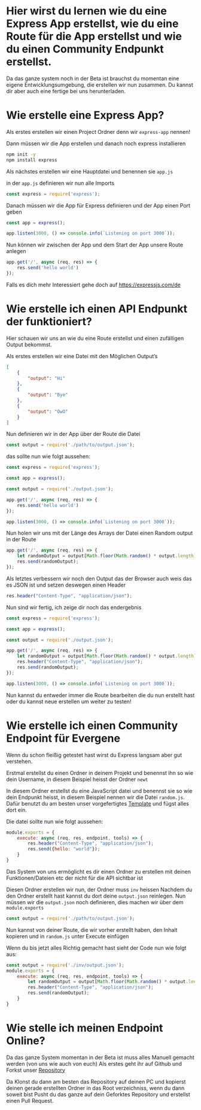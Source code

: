 # Hier wirst du lernen wie du eine Express App erstellst, wie du eine Route für die App erstellst und wie du einen Community Endpunkt erstellst.

Da das ganze system noch in der Beta ist brauchst du momentan eine eigene Entwicklungsumgebung, die erstellen wir nun zusammen. Du kannst dir aber auch eine fertige bei uns herunterladen.

# Wie erstelle eine Express App?
Als erstes erstellen wir einen Project Ordner denn wir `express-app` nennen!


Dann müssen wir die App erstellen und danach noch express installieren
```sh
npm init -y
npm install express
```

Als nächstes erstellen wir eine Hauptdatei und benennen sie `app.js`

in der `app.js` definieren wir nun alle Imports

```js
const express = require('express');
```
Danach müssen wir die App für Express definieren und der App einen Port geben

```js
const app = express();

app.listen(3000, () => console.info(`Listening on port 3000`));
```

Nun können wir zwischen der App und dem Start der App unsere Route anlegen
```js
app.get('/', async (req, res) => {
    res.send('hello world')
});
```

Falls es dich mehr Interessiert gehe doch auf https://expressjs.com/de

# Wie erstelle ich einen API Endpunkt der funktioniert?

Hier schauen wir uns an wie du eine Route erstellst und einen zufälligen Output bekommst.

Als erstes erstellen wir eine Datei mit den Möglichen Output’s

```json
[
    {
        "output": "Hi"
    },
    {
        "output": "Bye"
    },
    {
        "output": "OwO"
    }
]
```
Nun definieren wir in der App über der Route die Datei

```js
const output = require('./path/to/output.json');
```

das sollte nun wie folgt aussehen:
```js
const express = require('express');

const app = express();

const output = require('./output.json');

app.get('/', async (req, res) => {
    res.send('hello world')
});

app.listen(3000, () => console.info(`Listening on port 3000`));
```
Nun holen wir uns mit der Länge des Arrays der Datei einen Random output in der Route
```js
app.get('/', async (req, res) => {
    let randomOutput = output[Math.floor(Math.random() * output.length)];
    res.send(randomOutput);
});
```

Als letztes verbessern wir noch den Output das der Browser auch weis das es JSON ist und setzen deswegen einen Header

```js
res.header("Content-Type", "application/json");
```

Nun sind wir fertig, ich zeige dir noch das endergebnis
```js
const express = require('express');

const app = express();

const output = require('./output.json');

app.get('/', async (req, res) => {
    let randomOutput = output[Math.floor(Math.random() * output.length)];
    res.header("Content-Type", "application/json");
    res.send(randomOutput);
});

app.listen(3000, () => console.info(`Listening on port 3000`));
```

Nun kannst du entweder immer die Route bearbeiten die du nun erstellt hast oder du kannst neue erstellen um weiter zu testen!

# Wie erstelle ich einen Community Endpoint für Evergene
Wenn du schon fleißig getestet hast wirst du Express langsam aber gut verstehen.

Erstmal erstellst du einen Ordner in deinem Projekt und benennst ihn so wie dein Username, in diesem Beispiel heisst der Ordner `newt`

In diesem Ordner erstellst du eine JavaScript datei und benennst sie so wie dein Endpunkt heisst, in diesem Beispiel nennen wir die Datei `random.js`. Dafür benutzt du am besten unser vorgefertigtes [Template](https://github.com/EvergeneIO/community-endpoints/blob/main/template/template.js) und fügst alles dort ein.

Die datei sollte nun wie folgt aussehen:
```js
module.exports = {
    execute: async (req, res, endpoint, tools) => {
        res.header("Content-Type", "application/json");
        res.send({hello: "world"});
    }
}
```
Das System von uns ermöglicht es dir einen Ordner zu erstellen mit deinen Funktionen/Dateien etc der nicht für die API sichtbar ist

Diesen Ordner erstellen wir nun, der Ordner muss `inv` heissen
Nachdem du den Ordner erstellt hast kannst du dort deine `output.json` reinlegen.
Nun müssen wir die `output.json` noch definieren, dies machen wir über dem `module.exports`
```js
const output = require('./path/to/output.json');
```
Nun kannst von deiner Route, die wir vorher erstellt haben, den Inhalt kopieren und in `random.js` unter Execute einfügen

Wenn du bis jetzt alles Richtig gemacht hast sieht der Code nun wie folgt aus:
```js
const output = require('./inv/output.json');
module.exports = {
    execute: async (req, res, endpoint, tools) => {
        let randomOutput = output[Math.floor(Math.random() * output.length)];
        res.header("Content-Type", "application/json");
        res.send(randomOutput);
    }
}
```

# Wie stelle ich meinen Endpoint Online?
Da das ganze System momentan in der Beta ist muss alles Manuell gemacht werden (von uns wie auch von euch)
Als erstes geht ihr auf Github und Forkst unser [Repository](https://github.com/EvergeneIO/community-endpoints)

Da Klonst du dann am besten das Repository auf deinen PC und kopierst deinen gerade erstellten Ordner in das Root verzeichniss, wenn du dann soweit bist Pusht du das ganze auf dein Geforktes Repository und erstellst einen Pull Request.
